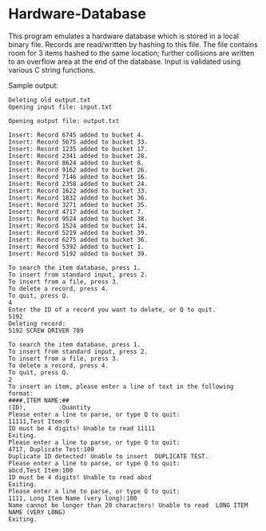 # Hardware-Database
This program emulates a hardware database which is stored in a local binary file. Records are read/written by hashing to this file. The file contains room for 3 items hashed to the same location; further collisions are written to an overflow area at the end of the database.
Input is validated using various C string functions.

Sample output:
```
Deleting old output.txt
Opening input file: input.txt

Opening output file: output.txt

Insert: Record 6745 added to bucket 4.
Insert: Record 5675 added to bucket 33.
Insert: Record 1235 added to bucket 17.
Insert: Record 2341 added to bucket 28.
Insert: Record 8624 added to bucket 8.
Insert: Record 9162 added to bucket 26.
Insert: Record 7146 added to bucket 16.
Insert: Record 2358 added to bucket 24.
Insert: Record 1622 added to bucket 33.
Insert: Record 1832 added to bucket 36.
Insert: Record 3271 added to bucket 35.
Insert: Record 4717 added to bucket 7.
Insert: Record 9524 added to bucket 38.
Insert: Record 1524 added to bucket 14.
Insert: Record 5219 added to bucket 39.
Insert: Record 6275 added to bucket 36.
Insert: Record 5392 added to bucket 1.
Insert: Record 5192 added to bucket 39.

To search the item database, press 1.
To insert from standard input, press 2.
To insert from a file, press 3.
To delete a record, press 4.
To quit, press Q.
4
Enter the ID of a record you want to delete, or Q to quit.
5192
Deleting record:
5192 SCREW DRIVER 789

To search the item database, press 1.
To insert from standard input, press 2.
To insert from a file, press 3.
To delete a record, press 4.
To quit, press Q.
2
To insert an item, please enter a line of text in the following format:
####,ITEM NAME:##
(ID),         :Quantity
Please enter a line to parse, or type Q to quit:
11111,Test Item:0
ID must be 4 digits! Unable to read 11111
Exiting.
Please enter a line to parse, or type Q to quit:
4717, Duplicate Test:100
Duplicate ID detected! Unable to insert  DUPLICATE TEST.
Please enter a line to parse, or type Q to quit:
abcd,Test Item:100
ID must be 4 digits! Unable to read abcd
Exiting.
Please enter a line to parse, or type Q to quit:
1111, Long Item Name (very long):100
Name cannot be longer than 20 characters! Unable to read  LONG ITEM NAME (VERY LONG)
Exiting.
```
